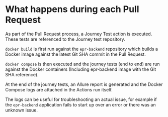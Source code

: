 # What happens during each Pull Request

As part of the Pull Request process, a Journey Test action is executed. These tests are referenced to the Journey test repository.

`docker build` is first run against the `epr-backend` repository which builds a Docker image against the latest Git SHA commit in the Pull Request.

`docker compose` is then executed and the journey tests (end to end) are run against the Docker containers (Including epr-backend image with the Git SHA reference).

At the end of the journey tests, an Allure report is generated and the Docker Compose logs are attached in the Actions run itself.

The logs can be useful for troubleshooting an actual issue, for example if the `epr-backend` application fails to start up over an error or there was an unknown issue.

